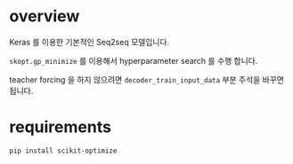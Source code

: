 # overview

Keras 를 이용한 기본적인 Seq2seq 모델입니다.

`skopt.gp_minimize` 를 이용해서 hyperparameter search 를 수행 합니다. 

teacher forcing 을 하지 않으려면 `decoder_train_input_data` 부분 주석을 바꾸면 됩니다.

# requirements 

```
pip install scikit-optimize
```
